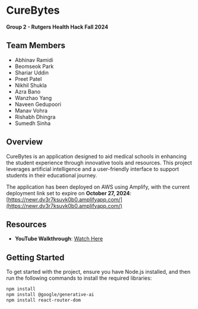 # CureBytes

**Group 2 - Rutgers Health Hack Fall 2024**

## Team Members
- Abhinav Ramidi
- Beomseok Park
- Shariar Uddin
- Preet Patel
- Nikhil Shukla
- Azra Bano
- Wanzhao Yang
- Naveen Gedupoori
- Manav Vohra
- Rishabh Dhingra
- Sumedh Sinha

## Overview
CureBytes is an application designed to aid medical schools in enhancing the student experience through innovative tools and resources. This project leverages artificial intelligence and a user-friendly interface to support students in their educational journey. 

The application has been deployed on AWS using Amplify, with the current deployment link set to expire on **October 27, 2024**:  
[https://newr.dv3r7ksuvk0b0.amplifyapp.com/](https://newr.dv3r7ksuvk0b0.amplifyapp.com/)

## Resources
- **YouTube Walkthrough**: [Watch Here](https://youtu.be/iOtvVrJdf8Q)

## Getting Started
To get started with the project, ensure you have Node.js installed, and then run the following commands to install the required libraries:

```bash
npm install
npm install @google/generative-ai
npm install react-router-dom
```
